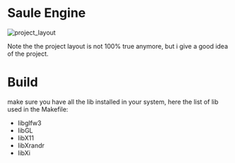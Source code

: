 # Saule Engine
![project_layout]([http://url/to/img.png](https://media.discordapp.net/attachments/499683017841967124/1338112975801815141/image.png?ex=67f268d2&is=67f11752&hm=12f41d1e9de403accfbc85505d2f46abdbc9a96e7b4eb70478cfaf86c88bc128&=&format=webp&quality=lossless&width=1061&height=475))

Note the the project layout is not 100% true anymore, but i give a good idea of the project.

# Build
make sure you have all the lib installed in your system, here the list of lib used in the Makefile:
- libglfw3 
- libGL
- libX11
- libXrandr
- libXi
